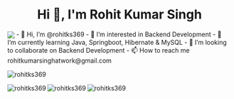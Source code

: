 <h1 align="center">Hi 👋, I'm Rohit Kumar Singh</h1>
<img align="center" src="https://raw.githubusercontent.com/thompsonemerson/thompsonemerson/master/cover-thompson.png"/>
- 👋 Hi, I’m @rohitks369
- 👀 I’m interested in Backend Development
- 🌱 I’m currently learning Java, Springboot, Hibernate & MySQL
- 💞️ I’m looking to collaborate on Backend Development
- 📫 How to reach me rohitkumarsinghatwork@gmail.com

<p align="left"> <img src="https://komarev.com/ghpvc/?username=rohitks369&label=Profile%20views&color=0e75b6&style=flat" alt="rohitks369" /> </p>

<p><img align="left" src="https://github-readme-stats.vercel.app/api/top-langs?username=rohitks369&show_icons=true&locale=en&layout=compact" alt="rohitks369" /></p>

<p><img align="left" src="https://github-readme-stats.vercel.app/api?username=rohitks369&show_icons=true&locale=en" alt="rohitks369" /></p>

<p><img align="left" src="https://github-readme-streak-stats.herokuapp.com/?user=rohitks369&" alt="rohitks369" /></p>
